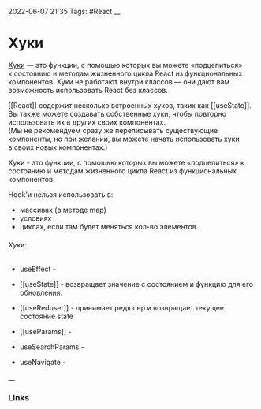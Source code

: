2022-06-07 21:35
Tags: #React 
__
# Хуки

[Хуки](https://ru.reactjs.org/docs/hooks-intro.html#gatsby-focus-wrapper "Документация по хукам") — это функции, с помощью которых вы можете «подцепиться» к состоянию и методам жизненного цикла React из функциональных компонентов.
Хуки не работают внутри классов — они дают вам возможность использовать React без классов.

[[React]] содержит несколько встроенных хуков, таких как [[useState]]. Вы также можете создавать собственные хуки, чтобы повторно использовать их в других своих компонентах.
(Мы не рекомендуем сразу же переписывать существующие компоненты, но при желании, вы можете начать использовать хуки в своих новых компонентах.)

Хуки - это функции, с помощью которых вы можете «подцепиться» к состоянию и методам жизненного цикла React из функциональных компонентов.

Hook'и нельзя использовать в:
-   массивах (в методе map)
-   условиях
-   циклах, если там будет меняться кол-во элементов.

###### Хуки:
- useEffect -
- [[useState]] - возвращает значение с состоянием и функцию для его обновления.
- [[useReduser]] - принимает редюсер и возвращает текущее состояние state


- [[useParams]] - 
- useSearchParams - 
- useNavigate -



__
### Links
